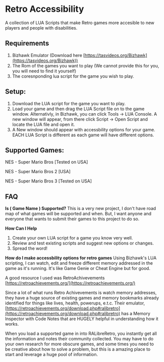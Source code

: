 # Retro Accessibility
A collection of LUA Scripts that make Retro games more accesible to new players and people with disabilities. 

## Requirements
1) Bizhawk Emulator (Download here [https://tasvideos.org/Bizhawk](https://tasvideos.org/Bizhawk))
2) The Rom of the games you want to play (We cannot provide this for you, you will need to find it yourself)
3) The coresnponding lua script for the game you wish to play.

## Setup:
1) Download the LUA script for the game you want to play.
2) Load your game and then drag the LUA Script file on to the game window. Alternativly, in Bizhawk, you can click Tools -> LUA Console. A new window will appear, from there click Script -> Open Script and locate the LUA file and open it.
3) A New window should appear with accessbility options for your game. EACH LUA Script is different as each game will have different options.


## Supported Games:
NES - Super Mario Bros [Tested on USA]

NES - Super Mario Bros 2 [USA]

NES - Super Mario Bros 3 [Tested on USA]

## FAQ

**Is ( Game Name ) Supported?**
This is a very new project, I don't have road map of what games will be supported and when. But, I want anyone and everyone that wants to submit their games to this project to do so.

**How Can I Help**
1) Create your own LUA script for a game you know very well.
2) Review and test existing scripts and suggest new options or changes.
3) Spread the word!

**How do I make accessbility options for retro games**
Using Bizhawk's LUA scripting, I can watch, edit and freeze different memory addressed in the game as it's running. It's like Game Genie or Cheat Engine but for good. 

A good resource I used was RetroAchivevements [https://retroachievements.org/](https://retroachievements.org/) 

Since a lot of what runs Retro Achivevements is watch memory addresses, they have a huge source of existing games and memory bookmarks already identified for things like lives, health, powerups, e.t.c. Their emulator, [https://retroachievements.org/download.php#ralibretro](https://retroachievements.org/download.php#ralibretro) has a Memory Inspector with Code Notes that are HUGELY helpful in understanding how it works. 

When you load a supported game in into RALibreRetro, you instantly get all the information and notes their community collected. You may have to do your own research for more obscure games, and some times you need to be creative about how to solve a problem, but this is a amazing place to start and leverage a huge pool of information. 
